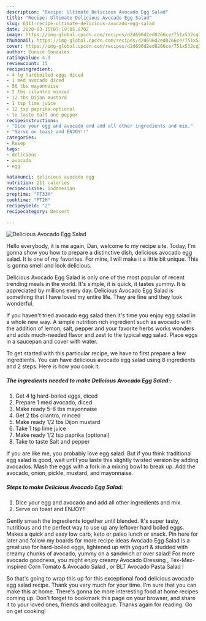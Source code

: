 ```yaml
---
description: "Recipe: Ultimate Delicious Avocado Egg Salad"
title: "Recipe: Ultimate Delicious Avocado Egg Salad"
slug: 6111-recipe-ultimate-delicious-avocado-egg-salad
date: 2020-03-15T07:19:05.870Z
image: https://img-global.cpcdn.com/recipes/d2d696d2ed8266ce/751x532cq70/delicious-avocado-egg-salad-recipe-main-photo.jpg
thumbnail: https://img-global.cpcdn.com/recipes/d2d696d2ed8266ce/751x532cq70/delicious-avocado-egg-salad-recipe-main-photo.jpg
cover: https://img-global.cpcdn.com/recipes/d2d696d2ed8266ce/751x532cq70/delicious-avocado-egg-salad-recipe-main-photo.jpg
author: Eunice Gonzales
ratingvalue: 4.9
reviewcount: 15
recipeingredient:
- 4 lg hardboiled eggs diced
- 1 med avocado diced
- 56 tbs mayonnaise
- 2 tbs cilantro minced
- 12 tbs Dijon mustard
- 1 tsp lime juice
- 12 tsp paprika optional
- to taste Salt and pepper
recipeinstructions:
- "Dice your egg and avocado and add all other ingredients and mix."
- "Serve on toast and ENJOY!!"
categories:
- Resep
tags:
- delicious
- avocado
- egg

katakunci: delicious avocado egg
nutrition: 211 calories
recipecuisine: Indonesian
preptime: "PT33M"
cooktime: "PT2H"
recipeyield: "2"
recipecategory: Dessert

---
```



![Delicious Avocado Egg Salad](https://img-global.cpcdn.com/recipes/d2d696d2ed8266ce/751x532cq70/delicious-avocado-egg-salad-recipe-main-photo.jpg)

Hello everybody, it is me again, Dan, welcome to my recipe site. Today, I'm gonna show you how to prepare a distinctive dish, delicious avocado egg salad. It is one of my favorites. For mine, I will make it a little bit unique. This is gonna smell and look delicious.

Delicious Avocado Egg Salad is only one of the most popular of recent trending meals in the world. It's simple, it is quick, it tastes yummy. It is appreciated by millions every day. Delicious Avocado Egg Salad is something that I have loved my entire life. They are fine and they look wonderful.

If you haven&#39;t tried avocado egg salad then it&#39;s time you enjoy egg salad in a whole new way. A simple nutrition rich ingredient such as avocado with the addition of lemon, salt, pepper and your favorite herbs works wonders and adds much-needed flavor and zest to the typical egg salad. Place eggs in a saucepan and cover with water.


To get started with this particular recipe, we have to first prepare a few ingredients. You can have delicious avocado egg salad using 8 ingredients and 2 steps. Here is how you cook it.

##### The ingredients needed to make Delicious Avocado Egg Salad::

1. Get 4 lg hard-boiled eggs, diced
1. Prepare 1 med avocado, diced
1. Make ready 5-6 tbs mayonnaise
1. Get 2 tbs cilantro, minced
1. Make ready 1/2 tbs Dijon mustard
1. Take 1 tsp lime juice
1. Make ready 1/2 tsp paprika (optional)
1. Take to taste Salt and pepper


If you are like me, you probably love egg salad. But if you think traditional egg salad is good, wait until you taste this slightly twisted version by adding avocados. Mash the eggs with a fork in a mixing bowl to break up. Add the avocado, onion, pickle, mustard, and mayonnaise. 

##### Steps to make Delicious Avocado Egg Salad:

1. Dice your egg and avocado and add all other ingredients and mix.
1. Serve on toast and ENJOY!!


Gently smash the ingredients together until blended. It&#39;s super tasty, nutritious and the perfect way to use up any leftover hard boiled eggs. Makes a quick and easy low carb, keto or paleo lunch or snack. Pin here for later and follow my boards for more recipe ideas Avocado Egg Salad is a great use for hard-boiled eggs, lightened up with yogurt &amp; studded with creamy chunks of avocado, yummy on a sandwich or over salad! For more avocado goodness, you might enjoy creamy Avocado Dressing , Tex-Mex-inspired Corn Tomato &amp; Avocado Salad , or BLT Avocado Pasta Salad ! 

So that's going to wrap this up for this exceptional food delicious avocado egg salad recipe. Thank you very much for your time. I'm sure that you can make this at home. There's gonna be more interesting food at home recipes coming up. Don't forget to bookmark this page on your browser, and share it to your loved ones, friends and colleague. Thanks again for reading. Go on get cooking!
